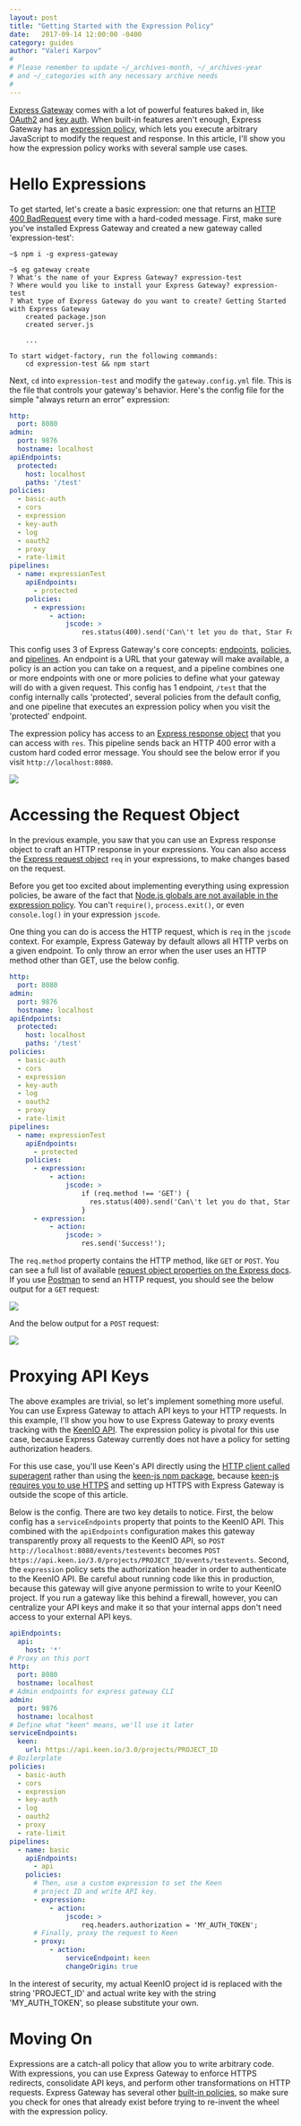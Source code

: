 ```yaml
---
layout: post
title: "Getting Started with the Expression Policy"
date:   2017-09-14 12:00:00 -0400
category: guides
author: "Valeri Karpov"
#
# Please remember to update ~/_archives-month, ~/_archives-year
# and ~/_categories with any necessary archive needs
#
---
```

[Express Gateway](https://www.npmjs.com/package/express-gateway) comes with a lot of powerful features baked in,
like [OAuth2](https://www.lunchbadger.com/how-to-implement-oauth-in-express-gateway/) and
[key auth](https://www.lunchbadger.com/implement-key-authentication-express-gateway/). When built-in features aren't
enough, Express Gateway has an [expression policy](http://www.express-gateway.io/docs/policies/expression), which lets
you execute arbitrary JavaScript to modify the request and response. In this article, I'll show you how the expression
policy works with several sample use cases.
<!--excerpt-->

# Hello Expressions

To get started, let's create a basic expression: one that returns an
[HTTP 400 BadRequest](https://developer.mozilla.org/en-US/docs/Web/HTTP/Status/400) every time with a hard-coded
message. First, make sure you've installed Express Gateway and created a new gateway called 'expression-test':


```
~$ npm i -g express-gateway
```

```
~$ eg gateway create
? What's the name of your Express Gateway? expression-test
? Where would you like to install your Express Gateway? expression-test
? What type of Express Gateway do you want to create? Getting Started with Express Gateway
    created package.json
    created server.js

    ...

To start widget-factory, run the following commands:
    cd expression-test && npm start
```

Next, `cd` into `expression-test` and modify the `gateway.config.yml` file. This is the file that controls your gateway's
behavior. Here's the config file for the simple "always return an error" expression:

```yaml
http:
  port: 8080
admin:
  port: 9876
  hostname: localhost
apiEndpoints:
  protected:
    host: localhost
    paths: '/test'
policies:
  - basic-auth
  - cors
  - expression
  - key-auth
  - log
  - oauth2
  - proxy
  - rate-limit
pipelines:
  - name: expressionTest
    apiEndpoints:
      - protected
    policies:
      - expression:
          - action:
              jscode: >
                  res.status(400).send('Can\'t let you do that, Star Fox!');
```

This config uses 3 of Express Gateway's core concepts: [endpoints](http://www.express-gateway.io/docs/core-concepts#endpoints), [policies](http://www.express-gateway.io/docs/core-concepts#policies), and [pipelines](http://www.express-gateway.io/docs/core-concepts#pipelines). An endpoint is a URL that your
gateway will make available, a policy is an action you can take on a request, and a pipeline combines one or more
endpoints with one or more policies to define what your gateway will do with a given request. This config has 1 endpoint,
`/test` that the config internally calls 'protected', several policies from the default config, and one pipeline that
executes an expression policy when you visit the 'protected' endpoint.

The expression policy has access to an [Express response object](http://expressjs.com/en/4x/api.html#res) that you can
access with `res`. This pipeline sends back an HTTP 400 error with a custom hard coded error message. You should see the
below error if you visit `http://localhost:8080`.

<img src="http://i.imgur.com/ftOWQfx.png">

# Accessing the Request Object

In the previous example, you saw that you can use an Express response object to craft an HTTP response in your expressions.
You can also access the [Express request object](http://expressjs.com/en/4x/api.html#req) `req` in your expressions, to
make changes based on the request.

Before you get too excited about implementing everything using expression policies, be aware of the fact that
[Node.js globals are not available in the expression policy](http://www.express-gateway.io/docs/policies/expression#options-reference).
You can't `require()`, `process.exit()`, or even `console.log()` in your expression `jscode`.

One thing you can do is access the HTTP request, which is `req` in the `jscode` context. For example, Express Gateway
by default allows all HTTP verbs on a given endpoint. To only throw an error when the user uses an HTTP
method other than GET, use the below config.

```yaml
http:
  port: 8080
admin:
  port: 9876
  hostname: localhost
apiEndpoints:
  protected:
    host: localhost
    paths: '/test'
policies:
  - basic-auth
  - cors
  - expression
  - key-auth
  - log
  - oauth2
  - proxy
  - rate-limit
pipelines:
  - name: expressionTest
    apiEndpoints:
      - protected
    policies:
      - expression:
          - action:
              jscode: >
                  if (req.method !== 'GET') {
                    res.status(400).send('Can\'t let you do that, Star Fox!');
                  }
      - expression:
          - action:
              jscode: >
                  res.send('Success!');
```

The `req.method` property contains the HTTP method, like `GET` or `POST`. You can see a full list of available
[request object properties on the Express docs](http://expressjs.com/en/4x/api.html#req). If you use
[Postman](https://chrome.google.com/webstore/detail/postman/fhbjgbiflinjbdggehcddcbncdddomop?hl=en) to send an HTTP
request, you should see the below output for a `GET` request:

<img src="http://i.imgur.com/fz9VuQ3.png">

And the below output for a `POST` request:

<img src="http://i.imgur.com/MEADo4R.png">

# Proxying API Keys

The above examples are trivial, so let's implement something more useful. You can use Express Gateway to attach API keys to your HTTP requests. In this example, I'll show you how to use Express Gateway to proxy events tracking with the [KeenIO API](https://keen.io/docs/api/?shell#record-a-single-event). The expression policy is pivotal for this use case, because Express Gateway currently does not have a policy for setting authorization headers.

For this use case, you'll use Keen's API directly using the [HTTP client called superagent](https://www.npmjs.com/package/superagent) rather than using the [keen-js npm package](https://www.npmjs.com/package/keen-js), because [keen-js requires you to use HTTPS](https://github.com/keen/keen-tracking.js/issues/82) and setting up HTTPS with Express Gateway is outside the scope of this article.

Below is the config. There are two key details to notice. First, the below config has a `serviceEndpoints` property that points to the KeenIO API. This combined with the `apiEndpoints` configuration makes this gateway transparently proxy all requests to the KeenIO API, so `POST http://localhost:8080/events/testevents` becomes `POST https://api.keen.io/3.0/projects/PROJECT_ID/events/testevents`. Second, the `expression` policy sets the authorization header in order to authenticate to the KeenIO API. Be careful about running code like this in production, because this gateway will give anyone permission to write to your KeenIO project. If you run a gateway like this behind a firewall, however, you can centralize your API keys and make it so that your internal apps don't need access to your external API keys.

```yaml
apiEndpoints:
  api:
    host: '*'
# Proxy on this port
http:
  port: 8080
  hostname: localhost
# Admin endpoints for express gateway CLI
admin:
  port: 9876
  hostname: localhost
# Define what "keen" means, we'll use it later
serviceEndpoints:
  keen:
    url: https://api.keen.io/3.0/projects/PROJECT_ID
# Boilerplate
policies:
  - basic-auth
  - cors
  - expression
  - key-auth
  - log
  - oauth2
  - proxy
  - rate-limit
pipelines:
  - name: basic
    apiEndpoints:
      - api
    policies:
      # Then, use a custom expression to set the Keen
      # project ID and write API key.
      - expression:
          - action:
              jscode: >
                  req.headers.authorization = 'MY_AUTH_TOKEN';
      # Finally, proxy the request to Keen
      - proxy:
          - action:
              serviceEndpoint: keen
              changeOrigin: true
```

In the interest of security, my actual KeenIO project id is replaced with the string 'PROJECT_ID' and actual write key with the string 'MY_AUTH_TOKEN', so please substitute your own.

# Moving On

Expressions are a catch-all policy that allow you to write arbitrary code. With expressions, you can use Express Gateway to enforce HTTPS redirects, consolidate API keys, and perform other transformations on HTTP requests. Express Gateway has several other [built-in policies](http://www.express-gateway.io/docs/policies/), so make sure you check for ones that already exist before trying to re-invent the wheel with the expression policy.